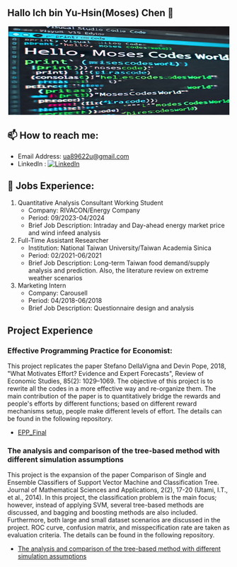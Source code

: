 ## Hallo Ich bin Yu-Hsin(Moses) Chen 👋
<p align="center">
  <img src="https://github.com/YH-Chen1225/YH-Chen1225/blob/main/Hello_Code.jpg" alt="Sublime's custom image" height="200" width = "500"/>
</p>

## 📫 How to reach me:
- Email Address: ua89622u@gmail.com
- LinkedIn : [![LinkedIn](https://img.shields.io/badge/LinkedIn-Connect-blue?logo=linkedin&logoColor=white)](https://www.linkedin.com/in/yu-hsin-chen-moses)

## 💼 Jobs Experience:
1. Quantitative Analysis Consultant Working Student
   - Company: RIVACON/Energy Company
   - Period: 09/2023-04/2024
   - Brief Job Description: Intraday and Day-ahead energy market price and wind infeed analysis
2. Full-Time Assistant Researcher
   - Institution: National Taiwan University/Taiwan Academia Sinica
   - Period: 02/2021-06/2021
   - Brief Job Description: Long-term Taiwan food demand/supply analysis and prediction. Also, the literature review on extreme weather scenarios
3. Marketing Intern
   - Company: Carousell
   - Period: 04/2018-06/2018
   - Brief Job Description: Questionnaire design and analysis 

## Project Experience
### Effective Programming Practice for Economist:
This project replicates the paper Stefano DellaVigna and Devin Pope, 2018, "What Motivates Effort? Evidence and Expert Forecasts", Review of Economic Studies, 85(2): 1029–1069. The objective of this project is to rewrite all the codes in a more effective way and re-organize them. The main contribution of the paper is to quantitatively bridge the rewards and people's efforts by different functions; based on different reward mechanisms setup, people make different levels of effort. The details can be found in the following repository. 
- [EPP_Final](https://github.com/YH-Chen1225/EPP_Final)

### The analysis and comparison of the tree-based method with different simulation assumptions
This project is the expansion of the paper Comparison of Single and Ensemble Classifiers of Support Vector Machine and Classification Tree. Journal of Mathematical Sciences and Applications, 2(2), 17-20 (Utami, I.T., et al., 2014). In this project, the classification problem is the main focus; however, instead of applying SVM, several tree-based methods are discussed, and bagging and boosting methods are also included. Furthermore, both large and small dataset scenarios are discussed in the project. ROC curve, confusion matrix, and misspecification rate are taken as evaluation criteria. The details can be found in the following repository.
- [The analysis and comparison of the tree-based method with different simulation assumptions]([https://github.com/YH-Chen1225/EPP_Final](https://github.com/YH-Chen1225/The-analysis-and-comparison-of-the-tree-based-method-with-different-simulation-assumption))


<!--
**YH-Chen1225/YH-Chen1225** is a ✨ _special_ ✨ repository because its `README.md` (this file) appears on your GitHub profile.
Here are some ideas to get you started:

- 🔭 I’m currently working on ...
- 🌱 I’m currently learning ...
- 👯 I’m looking to collaborate on ...
- 🤔 I’m looking for help with ...
- 💬 Ask me about ...
- 📫 How to reach me: ...
- 😄 Pronouns: ...
- ⚡ Fun fact: ...
-->
